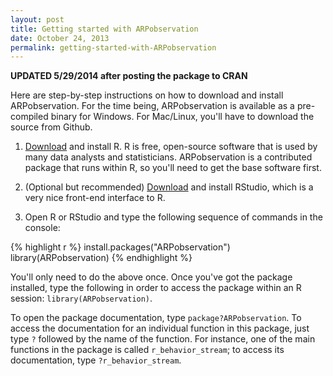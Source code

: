 ```yaml
---
layout: post
title: Getting started with ARPobservation
date: October 24, 2013
permalink: getting-started-with-ARPobservation
---
```


**UPDATED 5/29/2014 after posting the package to CRAN**

Here are step-by-step instructions on how to download and install ARPobservation. For the time being, ARPobservation is available as a pre-compiled binary for Windows. For Mac/Linux, you'll have to download the source from Github. 

1. [Download](http://cran.us.r-project.org/) and install R. R is free, open-source software that is used by many data analysts and statisticians. ARPobservation is a contributed package that runs within R, so you'll need to get the base software first.

2. (Optional but recommended) [Download](http://www.rstudio.com/) and install RStudio, which is a very nice front-end interface to R.

3. Open R or RStudio and type the following sequence of commands in the console:

  
  {% highlight r %}
  install.packages("ARPobservation")
  library(ARPobservation)
  {% endhighlight %}

You'll only need to do the above once. Once you've got the package installed, type the following in order to access the package within an R session: `library(ARPobservation)`. 

To open the package documentation, type `package?ARPobservation`. To access the documentation for an individual function in this package, just type `?` followed by the name of the function. For instance, one of the main functions in the package is called `r_behavior_stream`; to access its documentation, type `?r_behavior_stream`.
